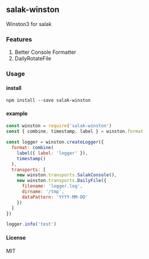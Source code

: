 ## salak-winston

Winston3 for salak

### Features

1. Better Console Formatter
2. DailyRotateFile

### Usage

#### install

```shell
npm install --save salak-winston
```

#### example

```javascript
const winston = require('salak-winston')
const { combine, timestamp, label } = winston.format

const logger = winston.createLogger({
  format: combine(
    label({ label: 'logger' }),
    timestamp()
  ),
  transports: [
    new winston.transports.SalakConsole(),
    new winston.transports.DailyFile({
      filename: 'logger.log',
      dirname: '/tmp',
      dataPattern: 'YYYY-MM-DD'
    })
  ]
})

logger.info('test')
```

#### License

MIT
